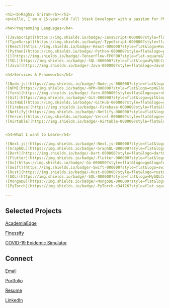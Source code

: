 ```yaml
---

<h1><b>Raghav Sriram</b></h1>
<p>Hello, I am a 15-year-old Full Stack Developer with a passion for Pharmaceutical and Computer Science. I enjoy conducting research in the computational biology and astrophysics fields and have a few published works. I love programming in React.js, TypScript, and Python and am always looking to learn new programming languages. I am the CEO of NexEdge Innovations and co-founder of the nonprofit AcademiaEdge. If you would like to chat or learn more about me feel free to send a message!</p>

<h4>Programming Languages</h4>

![JavaScript](https://img.shields.io/badge/-JavaScript-000000?style=flat&logo=javascript)
![TypeScript](https://img.shields.io/badge/-TypeScript-000000?style=flat&logo=typescript&logoColor=007ACC)
![React](https://img.shields.io/badge/-React-000000?style=flat&logo=React&logoColor=61DAFB)
![Python](https://img.shields.io/badge/-Python-000000?style=flat&logo=python)
![](https://img.shields.io/badge/-TensorFlow-FF6F00?style=flat-square&logo=TensorFlow&logoColor=fff)
![SQL](https://img.shields.io/badge/-SQL-000000?style=flat&logo=MySQLColor=339933)
![Java](https://img.shields.io/badge/-Java-000000?style=flat&logo=Java&logoColor=007396)

<h4>Services & Frameworks</h4>

![Node.js](https://img.shields.io/badge/-Node.js-000000?style=flat&logo=node.js&logoColor=339933)
![NPM](https://img.shields.io/badge/-NPM-000000?style=flat&logo=npm&logoColor=339933)
![Yarn](https://img.shields.io/badge/-Yarn-000000?style=flat&logo=yarn&logoColor=F05032)
![Git](https://img.shields.io/badge/-Git-000000?style=flat&logo=git&logoColor=F05032)
![GitHub](https://img.shields.io/badge/-GitHub-000000?style=flat&logo=github&logoColor=FFFFFF)
![Firebase](https://img.shields.io/badge/-Firebase-000000?style=flat&logo=firebase&logoColor=FCC624)
![Netlify](https://img.shields.io/badge/-Netlify-000000?style=flat&logo=netlify&logoColor=F05032)
![Vercel](https://img.shields.io/badge/-Vercel-000000?style=flat&logo=vercel&logoColor=61DAFB)
![Airtable](https://img.shields.io/badge/-Airtable-000000?style=flat&logo=airtable&logoColor=FCC624)


<h4>What I want to Learn</h4>

![Next.js](https://img.shields.io/badge/-Next.js-000000?style=flat&logo=next.js&logoColor=339933)
![GraphQL](https://img.shields.io/badge/-GraphQL-000000?style=flat&logo=graphql&logoColor=339933)
![Dart](https://img.shields.io/badge/-Dart-000000?style=flat&logo=dart&logoColor=339933)
![Flutter](https://img.shields.io/badge/-Flutter-000000?style=flat&logo=flutter&logoColor=339933)
![Go](https://img.shields.io/badge/-Go-000000?style=flat&logo=go&logoColor=339933)
![Swift](https://img.shields.io/badge/-Swift-000000?style=flat&logo=swift&logoColor=339933)
![Rust](https://img.shields.io/badge/-Rust-000000?style=flat&logo=rust&logoColor=339933)
![SQL](https://img.shields.io/badge/-SQL-000000?style=flat&logo=MySQLColor=339933)
![MongoDB](https://img.shields.io/badge/-MongoDB-000000?style=flat&logo=mongodb&logoColor=339933)
![PyTorch](https://img.shields.io/badge/-PyTorch-e34f26?style=flat-square&logo=PyTorch&logoColor=fff)

---
```


<h2>Selected Projects</h2>
<p><a href="https://github.com/AcademiaEdge">AcademiaEdge</a></p>
<p><a href="ttps://github.com/RaghavSriram72/Finessify-Webapp-main">Finessify</a></p>
<p><a href="https://github.com/RaghavSriram72/Epidemics-Sim">COVID-19 Epidemic Simulator</a></p>

<h2>Connect</h2>
<p><a href="mailto:rsriram101@gmail.com">Email</a></p>
<p><a href="https://raghavsriram.me">Portfolio</a></p>
<p><a href="https://filein.io/B-vCCDsM3l.pdf">Resume</a></p>
<p><a href="https://www.linkedin.com/in/raghav-sriram-778076186/">LinkedIn</a></p>
